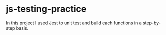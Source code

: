 # js-testing-practice
In this project I used Jest to unit test and build each functions in a step-by-step basis.
